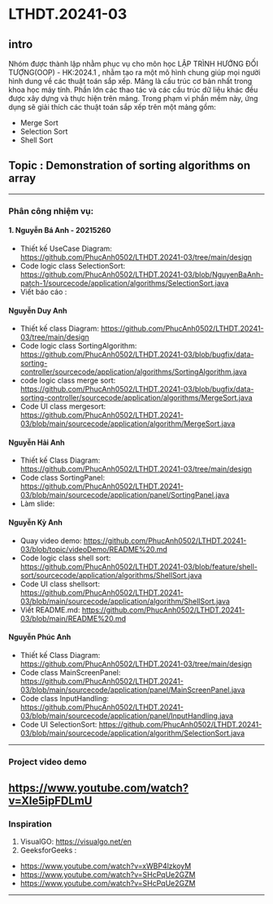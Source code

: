 # LTHDT.20241-03
## intro
Nhóm được thành lập nhằm phục vụ cho môn học LẬP TRÌNH HƯỚNG ĐỐI TƯỢNG(OOP) - HK:2024.1 , nhằm tạo ra một mô hình chung giúp mọi người hình dung về các thuật toán sắp xếp. Mảng là cấu trúc cơ bản nhất trong khoa học máy tính. Phần lớn các thao tác và các cấu trúc dữ liệu khác đều được xây dựng và thực hiện trên mảng. Trong phạm vi phần mềm này, ứng dụng sẽ giải thích các thuật toán sắp xếp trên một mảng gồm:
- Merge Sort
- Selection Sort
- Shell Sort
## Topic : Demonstration of sorting algorithms on array
---
### Phân công nhiệm vụ:
#### 1. Nguyễn Bá Anh - 20215260
- Thiết kế UseCase Diagram: https://github.com/PhucAnh0502/LTHDT.20241-03/tree/main/design
- Code logic class SelectionSort: https://github.com/PhucAnh0502/LTHDT.20241-03/blob/NguyenBaAnh-patch-1/sourcecode/application/algorithms/SelectionSort.java
- Viết báo cáo :
#### Nguyễn Duy Anh
- Thiết kế class Diagram: https://github.com/PhucAnh0502/LTHDT.20241-03/tree/main/design
- Code logic class SortingAlgorithm: https://github.com/PhucAnh0502/LTHDT.20241-03/blob/bugfix/data-sorting-controller/sourcecode/application/algorithms/SortingAlgorithm.java
- code logic class merge sort: https://github.com/PhucAnh0502/LTHDT.20241-03/blob/bugfix/data-sorting-controller/sourcecode/application/algorithms/MergeSort.java
- Code UI class mergesort: https://github.com/PhucAnh0502/LTHDT.20241-03/blob/main/sourcecode/application/algorithm/MergeSort.java
#### Nguyễn Hải Anh
- Thiết kế Class Diagram: https://github.com/PhucAnh0502/LTHDT.20241-03/tree/main/design
- Code class SortingPanel: https://github.com/PhucAnh0502/LTHDT.20241-03/blob/main/sourcecode/application/panel/SortingPanel.java
- Làm slide:
#### Nguyễn Kỳ Anh
- Quay video demo: https://github.com/PhucAnh0502/LTHDT.20241-03/blob/topic/videoDemo/README%20.md
- Code logic class shell sort: https://github.com/PhucAnh0502/LTHDT.20241-03/blob/feature/shell-sort/sourcecode/application/algorithms/ShellSort.java
- Code UI class shellsort: https://github.com/PhucAnh0502/LTHDT.20241-03/blob/main/sourcecode/application/algorithm/ShellSort.java
- Viết README.md: https://github.com/PhucAnh0502/LTHDT.20241-03/blob/main/README%20.md
#### Nguyễn Phúc Anh
- Thiết kế Class Diagram: https://github.com/PhucAnh0502/LTHDT.20241-03/tree/main/design
- Code class MainScreenPanel: https://github.com/PhucAnh0502/LTHDT.20241-03/blob/main/sourcecode/application/panel/MainScreenPanel.java
- Code class InputHandling: https://github.com/PhucAnh0502/LTHDT.20241-03/blob/main/sourcecode/application/panel/InputHandling.java
- Code UI SelectionSort: https://github.com/PhucAnh0502/LTHDT.20241-03/blob/main/sourcecode/application/algorithm/SelectionSort.java
---
### Project video demo
https://www.youtube.com/watch?v=Xle5ipFDLmU
---
### Inspiration
1. VisualGO: https://visualgo.net/en
2. GeeksforGeeks :
+ https://www.youtube.com/watch?v=xWBP4lzkoyM
+ https://www.youtube.com/watch?v=SHcPqUe2GZM
+ https://www.youtube.com/watch?v=SHcPqUe2GZM
--- 